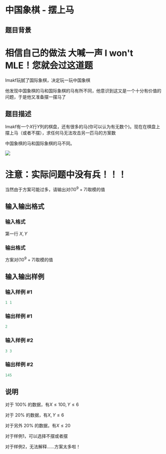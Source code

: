 # 中国象棋 - 摆上马

## 题目背景

# 相信自己的做法 大喊一声 I won't MLE！您就会过这道题

Imakf玩腻了国际象棋，决定玩一玩中国象棋

他发现中国象棋的马和国际象棋的马有所不同，他意识到这又是一个十分有价值的问题，于是他又准备摆一摆马了

## 题目描述

Imakf有一个$X$行$Y$列的棋盘，还有很多的马(你可以认为有无数个)。现在在棋盘上摆上马（或者不摆），求任何马无法攻击另一匹马的方案数

中国象棋的马和国际象棋的马不同。

![](https://cdn.luogu.com.cn/upload/pic/40761.png)

# 注意：实际问题中没有兵！！！

当然由于方案可能过多，请输出对$(10^9+7)$取模的值

## 输入输出格式

### 输入格式

第一行 $X,Y$

### 输出格式

方案对$(10^9+7)$取模的值

## 输入输出样例

### 输入样例 #1

```cpp
1 1 

```
### 输出样例 #1

```cpp
2
```


### 输入样例 #2

```cpp
3 3 

```
### 输出样例 #2

```cpp
145
```


## 说明

对于 100% 的数据，有$X\leq100,Y\leq6$

对于 20% 的数据，有$X,Y\leq6$

对于另外 20% 的数据，有$X\leq20$

对于样例1，可以选择不摆或者摆

对于样例2，无法解释……方案太多啦！

